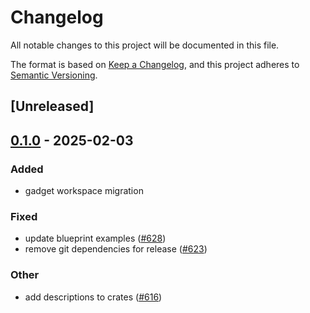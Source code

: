 # Changelog

All notable changes to this project will be documented in this file.

The format is based on [Keep a Changelog](https://keepachangelog.com/en/1.0.0/),
and this project adheres to [Semantic Versioning](https://semver.org/spec/v2.0.0.html).

## [Unreleased]

## [0.1.0](https://github.com/tangle-network/gadget/releases/tag/gadget-client-tangle-v0.1.0) - 2025-02-03

### Added

- gadget workspace migration

### Fixed

- update blueprint examples ([#628](https://github.com/tangle-network/gadget/pull/628))
- remove git dependencies for release ([#623](https://github.com/tangle-network/gadget/pull/623))

### Other

- add descriptions to crates ([#616](https://github.com/tangle-network/gadget/pull/616))
